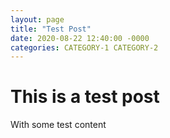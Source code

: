 ```yaml
---
layout: page
title: "Test Post"
date: 2020-08-22 12:40:00 -0000
categories: CATEGORY-1 CATEGORY-2
---
```


# This is a test post

With some test content
